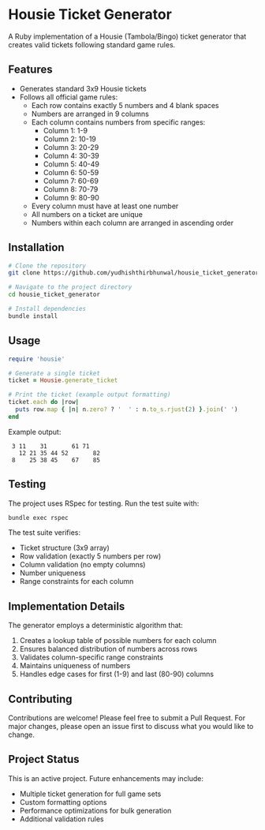 # Housie Ticket Generator

A Ruby implementation of a Housie (Tambola/Bingo) ticket generator that creates valid tickets following standard game rules.

## Features

- Generates standard 3x9 Housie tickets
- Follows all official game rules:
  - Each row contains exactly 5 numbers and 4 blank spaces
  - Numbers are arranged in 9 columns
  - Each column contains numbers from specific ranges:
    - Column 1: 1-9
    - Column 2: 10-19
    - Column 3: 20-29
    - Column 4: 30-39
    - Column 5: 40-49
    - Column 6: 50-59
    - Column 7: 60-69
    - Column 8: 70-79
    - Column 9: 80-90
  - Every column must have at least one number
  - All numbers on a ticket are unique
  - Numbers within each column are arranged in ascending order

## Installation

```bash
# Clone the repository
git clone https://github.com/yudhishthirbhunwal/housie_ticket_generator.git

# Navigate to the project directory
cd housie_ticket_generator

# Install dependencies
bundle install
```

## Usage

```ruby
require 'housie'

# Generate a single ticket
ticket = Housie.generate_ticket

# Print the ticket (example output formatting)
ticket.each do |row|
  puts row.map { |n| n.zero? ? '  ' : n.to_s.rjust(2) }.join(' ')
end
```

Example output:
```
 3 11    31       61 71   
   12 21 35 44 52       82
 8    25 38 45    67    85
```

## Testing

The project uses RSpec for testing. Run the test suite with:

```bash
bundle exec rspec
```

The test suite verifies:
- Ticket structure (3x9 array)
- Row validation (exactly 5 numbers per row)
- Column validation (no empty columns)
- Number uniqueness
- Range constraints for each column

## Implementation Details

The generator employs a deterministic algorithm that:

1. Creates a lookup table of possible numbers for each column
2. Ensures balanced distribution of numbers across rows
3. Validates column-specific range constraints
4. Maintains uniqueness of numbers
5. Handles edge cases for first (1-9) and last (80-90) columns

## Contributing

Contributions are welcome! Please feel free to submit a Pull Request. For major changes, please open an issue first to discuss what you would like to change.

## Project Status

This is an active project. Future enhancements may include:
- Multiple ticket generation for full game sets
- Custom formatting options
- Performance optimizations for bulk generation
- Additional validation rules

